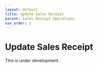 ```yaml
---
layout: default
title: Update Sales Receipt
parent: Sales Receipt Operations
nav_order: 2
---
```


# Update Sales Receipt

This is under development.